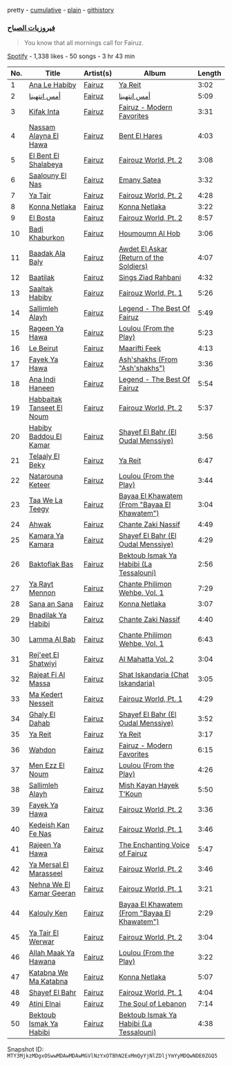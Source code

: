 pretty - [cumulative](/playlists/cumulative/37i9dQZF1DXcHggRa2aOoC.md) - [plain](/playlists/plain/37i9dQZF1DXcHggRa2aOoC) - [githistory](https://github.githistory.xyz/mackorone/spotify-playlist-archive/blob/main/playlists/plain/37i9dQZF1DXcHggRa2aOoC)

### [فيروزيات الصباح](https://open.spotify.com/playlist/37i9dQZF1DXcHggRa2aOoC)

> You know that all mornings call for Fairuz.

[Spotify](https://open.spotify.com/user/spotify) - 1,338 likes - 50 songs - 3 hr 43 min

| No. | Title | Artist(s) | Album | Length |
|---|---|---|---|---|
| 1 | [Ana Le Habiby](https://open.spotify.com/track/7cjCNwAwKNjgxfjt1TzK4e) | [Fairuz](https://open.spotify.com/artist/0dwFxqYkvZLSA6U6XfQcDV) | [Ya Reit](https://open.spotify.com/album/10Vt1wAg974t1k5A8Z1jwp) | 3:02 |
| 2 | [أمس انتهينا](https://open.spotify.com/track/4gXPtB7jysSvn1q97N8e50) | [Fairuz](https://open.spotify.com/artist/0dwFxqYkvZLSA6U6XfQcDV) | [أمس انتهينا](https://open.spotify.com/album/2YE7KFbOM285shtivofbER) | 5:09 |
| 3 | [Kifak Inta](https://open.spotify.com/track/7JaX3X1cPBAGoTs4V1P4uy) | [Fairuz](https://open.spotify.com/artist/0dwFxqYkvZLSA6U6XfQcDV) | [Fairuz \- Modern Favorites](https://open.spotify.com/album/2iER5YPSsq4WpokLnnQGCO) | 3:31 |
| 4 | [Nassam Alayna El Hawa](https://open.spotify.com/track/7BXhyXma11NSNQlQDZOgiN) | [Fairuz](https://open.spotify.com/artist/0dwFxqYkvZLSA6U6XfQcDV) | [Bent El Hares](https://open.spotify.com/album/0lf0V72GGI3YVA6d7jA9M5) | 4:03 |
| 5 | [El Bent El Shalabeya](https://open.spotify.com/track/6bfTuM7FMLwiYC4fv2upLo) | [Fairuz](https://open.spotify.com/artist/0dwFxqYkvZLSA6U6XfQcDV) | [Fairouz World, Pt\. 2](https://open.spotify.com/album/6GG5rceIHC6rN9fIDDO62Y) | 3:08 |
| 6 | [Saalouny El Nas](https://open.spotify.com/track/2ea6bt302Bq8Hiulp8Bn2C) | [Fairuz](https://open.spotify.com/artist/0dwFxqYkvZLSA6U6XfQcDV) | [Emany Satea](https://open.spotify.com/album/5t2l5etHkIJ0l06RCI0bHt) | 3:32 |
| 7 | [Ya Tair](https://open.spotify.com/track/1dGu88NLFpBp0YLqx8YBWD) | [Fairuz](https://open.spotify.com/artist/0dwFxqYkvZLSA6U6XfQcDV) | [Fairouz World, Pt\. 2](https://open.spotify.com/album/6GG5rceIHC6rN9fIDDO62Y) | 4:28 |
| 8 | [Konna Netlaka](https://open.spotify.com/track/1Xf9s0vxxGyiMHQDtxK9Cu) | [Fairuz](https://open.spotify.com/artist/0dwFxqYkvZLSA6U6XfQcDV) | [Konna Netlaka](https://open.spotify.com/album/4vkuSbFlYdcZUItrukZeFi) | 3:22 |
| 9 | [El Bosta](https://open.spotify.com/track/7oePZnAYT1ye22cw2FqFq4) | [Fairuz](https://open.spotify.com/artist/0dwFxqYkvZLSA6U6XfQcDV) | [Fairouz World, Pt\. 2](https://open.spotify.com/album/6GG5rceIHC6rN9fIDDO62Y) | 8:57 |
| 10 | [Badi Khaburkon](https://open.spotify.com/track/7uGopVNwbUC8h7BJYRyRFX) | [Fairuz](https://open.spotify.com/artist/0dwFxqYkvZLSA6U6XfQcDV) | [Houmoumn Al Hob](https://open.spotify.com/album/0MWkYwmeF3YDQ08saSrX9Q) | 3:06 |
| 11 | [Baadak Ala Baly](https://open.spotify.com/track/0zQwnvv9A41q7sQPSEPL4s) | [Fairuz](https://open.spotify.com/artist/0dwFxqYkvZLSA6U6XfQcDV) | [Awdet El Askar \(Return of the Soldiers\)](https://open.spotify.com/album/1jeZ0K212EAkEHFIOcBWox) | 4:07 |
| 12 | [Baatilak](https://open.spotify.com/track/7slMNfGtXUFHkE9yXh9DQ0) | [Fairuz](https://open.spotify.com/artist/0dwFxqYkvZLSA6U6XfQcDV) | [Sings Ziad Rahbani](https://open.spotify.com/album/7larhzd5MhHbt7kEVhsGaQ) | 4:32 |
| 13 | [Saaltak Habiby](https://open.spotify.com/track/2tTifBkEXqJ039o3jKcej7) | [Fairuz](https://open.spotify.com/artist/0dwFxqYkvZLSA6U6XfQcDV) | [Fairouz World, Pt\. 1](https://open.spotify.com/album/6Lk9iL4RNQq11Uogjh9SW1) | 5:26 |
| 14 | [Sallimleh Alayh](https://open.spotify.com/track/5CEGZuZqS8KVXZchxBDI1d) | [Fairuz](https://open.spotify.com/artist/0dwFxqYkvZLSA6U6XfQcDV) | [Legend \- The Best Of Fairuz](https://open.spotify.com/album/7MrdWIvdobTf6MqVD3yILM) | 5:49 |
| 15 | [Rageen Ya Hawa](https://open.spotify.com/track/2Z4AsULvdEmBnspBt8Nwp6) | [Fairuz](https://open.spotify.com/artist/0dwFxqYkvZLSA6U6XfQcDV) | [Loulou \(From the Play\)](https://open.spotify.com/album/3wf0c4aKVy6iNuJVMxAoxe) | 5:23 |
| 16 | [Le Beirut](https://open.spotify.com/track/3JO3CNuCxwuwlpEjjCnDZN) | [Fairuz](https://open.spotify.com/artist/0dwFxqYkvZLSA6U6XfQcDV) | [Maarifti Feek](https://open.spotify.com/album/3MgbAO1v05g0eanxlyz922) | 4:13 |
| 17 | [Fayek Ya Hawa](https://open.spotify.com/track/6u1N1uweyyPWwY1LPoBBLA) | [Fairuz](https://open.spotify.com/artist/0dwFxqYkvZLSA6U6XfQcDV) | [Ash'shakhs \(From "Ash'shakhs"\)](https://open.spotify.com/album/1t8ucLIizs7dVecXc7Zqnd) | 3:36 |
| 18 | [Ana Indi Haneen](https://open.spotify.com/track/29n8U7eoajrXmPrc2KxXup) | [Fairuz](https://open.spotify.com/artist/0dwFxqYkvZLSA6U6XfQcDV) | [Legend \- The Best Of Fairuz](https://open.spotify.com/album/7MrdWIvdobTf6MqVD3yILM) | 5:54 |
| 19 | [Habbaitak Tanseet El Noum](https://open.spotify.com/track/6ch2OJ4qWx6ub61bGKCkVo) | [Fairuz](https://open.spotify.com/artist/0dwFxqYkvZLSA6U6XfQcDV) | [Fairouz World, Pt\. 2](https://open.spotify.com/album/6GG5rceIHC6rN9fIDDO62Y) | 5:37 |
| 20 | [Habiby Baddou El Kamar](https://open.spotify.com/track/7JvL7VynUjlXWl4QJVXM8T) | [Fairuz](https://open.spotify.com/artist/0dwFxqYkvZLSA6U6XfQcDV) | [Shayef El Bahr \(El Oudal Menssiye\)](https://open.spotify.com/album/2zw0PFEHrP5TWyUhuPYFde) | 3:56 |
| 21 | [Telaaly El Beky](https://open.spotify.com/track/6WfgmgAMQyUUcYNQxRRmBm) | [Fairuz](https://open.spotify.com/artist/0dwFxqYkvZLSA6U6XfQcDV) | [Ya Reit](https://open.spotify.com/album/10Vt1wAg974t1k5A8Z1jwp) | 6:47 |
| 22 | [Natarouna Keteer](https://open.spotify.com/track/3Nf3Kqs2z49sJCp4Uga2bg) | [Fairuz](https://open.spotify.com/artist/0dwFxqYkvZLSA6U6XfQcDV) | [Loulou \(From the Play\)](https://open.spotify.com/album/3wf0c4aKVy6iNuJVMxAoxe) | 3:44 |
| 23 | [Taa We La Teegy](https://open.spotify.com/track/2Jr6n8fuI6NfNjVaTFlY4i) | [Fairuz](https://open.spotify.com/artist/0dwFxqYkvZLSA6U6XfQcDV) | [Bayaa El Khawatem \(From "Bayaa El Khawatem"\)](https://open.spotify.com/album/4FBFGW2FhTYQ7x4tGlhMYe) | 3:04 |
| 24 | [Ahwak](https://open.spotify.com/track/6oUiGf6a2PFfvKjFn47hxK) | [Fairuz](https://open.spotify.com/artist/0dwFxqYkvZLSA6U6XfQcDV) | [Chante Zaki Nassif](https://open.spotify.com/album/7K188g7n7CbJAlD6SK5AEV) | 4:49 |
| 25 | [Kamara Ya Kamara](https://open.spotify.com/track/3Yo6AbydGZciJj0PaIazGA) | [Fairuz](https://open.spotify.com/artist/0dwFxqYkvZLSA6U6XfQcDV) | [Shayef El Bahr \(El Oudal Menssiye\)](https://open.spotify.com/album/2zw0PFEHrP5TWyUhuPYFde) | 4:29 |
| 26 | [Baktoflak Bas](https://open.spotify.com/track/3CWhIL7RI4zR5oLIRQGyZT) | [Fairuz](https://open.spotify.com/artist/0dwFxqYkvZLSA6U6XfQcDV) | [Bektoub Ismak Ya Habibi \(La Tessalouni\)](https://open.spotify.com/album/4WHvhG0A2JF48vx08VuYL1) | 2:56 |
| 27 | [Ya Rayt Mennon](https://open.spotify.com/track/247eJHoqpULU41Dmr38Lhq) | [Fairuz](https://open.spotify.com/artist/0dwFxqYkvZLSA6U6XfQcDV) | [Chante Philimon Wehbe, Vol\. 1](https://open.spotify.com/album/5G7b2OT4XEWwqirIGk2FQx) | 7:29 |
| 28 | [Sana an Sana](https://open.spotify.com/track/47eshIFVfyZaomTKcgtn17) | [Fairuz](https://open.spotify.com/artist/0dwFxqYkvZLSA6U6XfQcDV) | [Konna Netlaka](https://open.spotify.com/album/4vkuSbFlYdcZUItrukZeFi) | 3:07 |
| 29 | [Bnadilak Ya Habibi](https://open.spotify.com/track/0bgf45RDVwGK6jqVE9LeHx) | [Fairuz](https://open.spotify.com/artist/0dwFxqYkvZLSA6U6XfQcDV) | [Chante Zaki Nassif](https://open.spotify.com/album/7K188g7n7CbJAlD6SK5AEV) | 4:40 |
| 30 | [Lamma Al Bab](https://open.spotify.com/track/6A5TPvL2PZaZcOilD02FLN) | [Fairuz](https://open.spotify.com/artist/0dwFxqYkvZLSA6U6XfQcDV) | [Chante Philimon Wehbe, Vol\. 1](https://open.spotify.com/album/5G7b2OT4XEWwqirIGk2FQx) | 6:43 |
| 31 | [Rej'eet El Shatwiyi](https://open.spotify.com/track/62xMPRoJMfjxfjtDpyx6QT) | [Fairuz](https://open.spotify.com/artist/0dwFxqYkvZLSA6U6XfQcDV) | [Al Mahatta Vol\. 2](https://open.spotify.com/album/7ElcVMj7NvEtN15e5YoKXB) | 3:04 |
| 32 | [Rajeat Fi Al Massa](https://open.spotify.com/track/1aVkIrcAc3pWE6Pqc9roQp) | [Fairuz](https://open.spotify.com/artist/0dwFxqYkvZLSA6U6XfQcDV) | [Shat Iskandaria \(Chat Iskandaria\)](https://open.spotify.com/album/6dHjPYvPMdF5LUGpieICv7) | 3:05 |
| 33 | [Ma Kedert Nesseit](https://open.spotify.com/track/3xnUm6PeZ63V54aMypM4cu) | [Fairuz](https://open.spotify.com/artist/0dwFxqYkvZLSA6U6XfQcDV) | [Fairouz World, Pt\. 1](https://open.spotify.com/album/6Lk9iL4RNQq11Uogjh9SW1) | 4:29 |
| 34 | [Ghaly El Dahab](https://open.spotify.com/track/3XgSuRMbLCD1b57MQRBMY0) | [Fairuz](https://open.spotify.com/artist/0dwFxqYkvZLSA6U6XfQcDV) | [Shayef El Bahr \(El Oudal Menssiye\)](https://open.spotify.com/album/2zw0PFEHrP5TWyUhuPYFde) | 3:52 |
| 35 | [Ya Reit](https://open.spotify.com/track/76YFy2G23vRWQHW37ffFL0) | [Fairuz](https://open.spotify.com/artist/0dwFxqYkvZLSA6U6XfQcDV) | [Ya Reit](https://open.spotify.com/album/10Vt1wAg974t1k5A8Z1jwp) | 3:17 |
| 36 | [Wahdon](https://open.spotify.com/track/0eSENUPI9OKseZRzli8QXS) | [Fairuz](https://open.spotify.com/artist/0dwFxqYkvZLSA6U6XfQcDV) | [Fairuz \- Modern Favorites](https://open.spotify.com/album/2iER5YPSsq4WpokLnnQGCO) | 6:15 |
| 37 | [Men Ezz El Noum](https://open.spotify.com/track/3b0E3l21kyJO0rUddTVU1E) | [Fairuz](https://open.spotify.com/artist/0dwFxqYkvZLSA6U6XfQcDV) | [Loulou \(From the Play\)](https://open.spotify.com/album/3wf0c4aKVy6iNuJVMxAoxe) | 4:26 |
| 38 | [Sallimleh Alayh](https://open.spotify.com/track/2gVHZ9GmBjUX76jaI2syD7) | [Fairuz](https://open.spotify.com/artist/0dwFxqYkvZLSA6U6XfQcDV) | [Mish Kayan Hayek T'Koun](https://open.spotify.com/album/2ghb9Yy8zjyrgamm3SRzdI) | 5:50 |
| 39 | [Fayek Ya Hawa](https://open.spotify.com/track/3dfRUizerzwaf558op6cuH) | [Fairuz](https://open.spotify.com/artist/0dwFxqYkvZLSA6U6XfQcDV) | [Fairouz World, Pt\. 2](https://open.spotify.com/album/6GG5rceIHC6rN9fIDDO62Y) | 3:36 |
| 40 | [Kedeish Kan Fe Nas](https://open.spotify.com/track/4ph3TGED6e9ycyTq4LYBn4) | [Fairuz](https://open.spotify.com/artist/0dwFxqYkvZLSA6U6XfQcDV) | [Fairouz World, Pt\. 1](https://open.spotify.com/album/6Lk9iL4RNQq11Uogjh9SW1) | 3:46 |
| 41 | [Rajeen Ya Hawa](https://open.spotify.com/track/5ePg7cVMluGk2CAkA2PHKf) | [Fairuz](https://open.spotify.com/artist/0dwFxqYkvZLSA6U6XfQcDV) | [The Enchanting Voice of Fairuz](https://open.spotify.com/album/2AC6EujlUil9nnrMYdSOhM) | 5:47 |
| 42 | [Ya Mersal El Marasseel](https://open.spotify.com/track/4DAZZ8gckaHowFmzYeTwYY) | [Fairuz](https://open.spotify.com/artist/0dwFxqYkvZLSA6U6XfQcDV) | [Fairouz World, Pt\. 2](https://open.spotify.com/album/6GG5rceIHC6rN9fIDDO62Y) | 3:46 |
| 43 | [Nehna We El Kamar Geeran](https://open.spotify.com/track/2pulvQDTgqjX4djPs6UygN) | [Fairuz](https://open.spotify.com/artist/0dwFxqYkvZLSA6U6XfQcDV) | [Fairouz World, Pt\. 1](https://open.spotify.com/album/6Lk9iL4RNQq11Uogjh9SW1) | 3:21 |
| 44 | [Kalouly Ken](https://open.spotify.com/track/32sbTTgyEnERScpAprdan1) | [Fairuz](https://open.spotify.com/artist/0dwFxqYkvZLSA6U6XfQcDV) | [Bayaa El Khawatem \(From "Bayaa El Khawatem"\)](https://open.spotify.com/album/4FBFGW2FhTYQ7x4tGlhMYe) | 2:29 |
| 45 | [Ya Tair El Werwar](https://open.spotify.com/track/1iasMMoeLrUatWIL4aM7wv) | [Fairuz](https://open.spotify.com/artist/0dwFxqYkvZLSA6U6XfQcDV) | [Fairouz World, Pt\. 2](https://open.spotify.com/album/6GG5rceIHC6rN9fIDDO62Y) | 3:04 |
| 46 | [Allah Maak Ya Hawana](https://open.spotify.com/track/0kwNu07Q4zAlPHVWymqFzi) | [Fairuz](https://open.spotify.com/artist/0dwFxqYkvZLSA6U6XfQcDV) | [Loulou \(From the Play\)](https://open.spotify.com/album/3wf0c4aKVy6iNuJVMxAoxe) | 3:22 |
| 47 | [Katabna We Ma Katabna](https://open.spotify.com/track/7KaIodtnVLC0JyrFF2KLSl) | [Fairuz](https://open.spotify.com/artist/0dwFxqYkvZLSA6U6XfQcDV) | [Konna Netlaka](https://open.spotify.com/album/4vkuSbFlYdcZUItrukZeFi) | 5:07 |
| 48 | [Shayef El Bahr](https://open.spotify.com/track/1jhp3vVPovQUknmzNFoeY4) | [Fairuz](https://open.spotify.com/artist/0dwFxqYkvZLSA6U6XfQcDV) | [Fairouz World, Pt\. 1](https://open.spotify.com/album/6Lk9iL4RNQq11Uogjh9SW1) | 4:04 |
| 49 | [Atini Elnai](https://open.spotify.com/track/2nxpbAEjYmgCHvTzVP2bmC) | [Fairuz](https://open.spotify.com/artist/0dwFxqYkvZLSA6U6XfQcDV) | [The Soul of Lebanon](https://open.spotify.com/album/2d0QC6sRae8rpxfBXaUsdj) | 7:14 |
| 50 | [Bektoub Ismak Ya Habibi](https://open.spotify.com/track/061rTXN3Rdlvk0x3GDGtQy) | [Fairuz](https://open.spotify.com/artist/0dwFxqYkvZLSA6U6XfQcDV) | [Bektoub Ismak Ya Habibi \(La Tessalouni\)](https://open.spotify.com/album/4WHvhG0A2JF48vx08VuYL1) | 4:38 |

Snapshot ID: `MTY3MjkzMDgxOSwwMDAwMDAwMGVlNzYxOTBhN2ExMmQyYjNlZDljYmYyMDQwNDE0ZGQ5`
